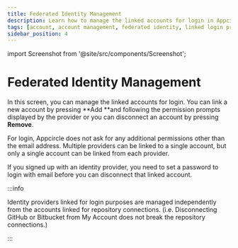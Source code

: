 ```yaml
---
title: Federated Identity Management
description: Learn how to manage the linked accounts for login in Appcircle
tags: [account, account management, federated identity, linked login providers]
sidebar_position: 4
---
```


import Screenshot from '@site/src/components/Screenshot';

# Federated Identity Management

In this screen, you can manage the linked accounts for login. You can link a new account by pressing **Add **and following the permission prompts displayed by the provider or you can disconnect an account by pressing **Remove**.

For login, Appcircle does not ask for any additional permissions other than the email address. Multiple providers can be linked to a single account, but only a single account can be linked from each provider.

If you signed up with an identity provider, you need to set a password to login with email before you can disconnect that linked account.

:::info

Identity providers linked for login purposes are managed independently from the accounts linked for repository connections. (i.e. Disconnecting GitHub or Bitbucket from My Account does not break the repository connections.)

:::

<Screenshot url='https://cdn.appcircle.io/docs/assets/myaccount-federated-identities.png' />

###

